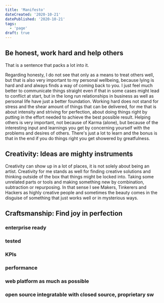 ```yaml
---
title: 'Manifesto'
dateCreated: '2020-10-21'
datePublished: '2020-10-21'
tags:
  - 'page'
draft: true
---
```


## Be honest, work hard and help others

That is a sentence that packs a lot into it.

Regarding honesty, I do not see that only as a means to treat others well, but that is also very important to my personal wellbeing, because lying is hard and and always finds a way of coming back to you. I just feel much better to communicate things straight even if that in some cases might lead to conflict at start, but in the long run relationships in business as well as personal life have just a better foundation.
Working hard does not stand for stress and the shear amount of things that can be delivered, for me that is about intensity and striving for perfection, about doing things right by putting in the effort needed to achieve the best possible result.
Helping others is very important, not because of Karma (alone), but because of the interesting input and learnings you get by concerning yourself with the problems and desires of others. There's just a lot to learn and the bonus is that in the end if you do things right you get showered by greatfulness.

## Creativity: Ideas are mighty instruments

Creativity can show up in a lot of places, it is not solely about being an artist. Creativity for me stands as well for finding creative solutions and thinking outside of the box that things might be locked into. Taking some unrelated parts or tools and making something new by combination, subtraction or repurposing. In that sense I see Makers, Tinkerers and Hackers as highly creative people and sometimes the beauty comes in the disguise of something that just works well or in mysterious ways.

## Craftsmanship: Find joy in perfection

### enterprise ready

### tested

### KPIs

### performance

### web platform as much as possible

### open source integratable with closed source, proprietary sw
